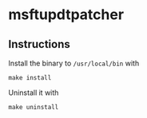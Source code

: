 # msftupdtpatcher

## Instructions

Install the binary to ```/usr/local/bin``` with

```make install```

Uninstall it with

```make uninstall```
